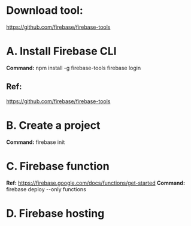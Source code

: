# Download tool:
https://github.com/firebase/firebase-tools

# A. Install Firebase CLI
**Command:**
npm install -g firebase-tools
firebase login

## Ref:
https://github.com/firebase/firebase-tools

# B. Create a project
**Command:**
firebase init

# C. Firebase function
**Ref:**
https://firebase.google.com/docs/functions/get-started
**Command:**
firebase deploy --only functions

# D. Firebase hosting